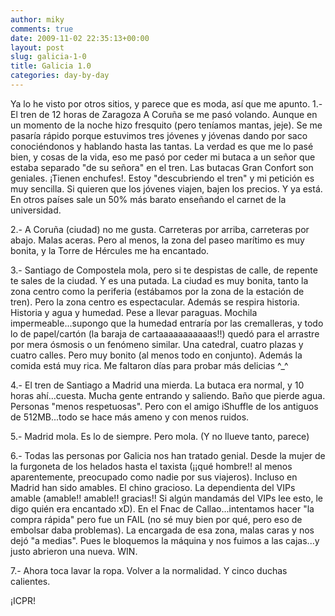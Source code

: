 ```yaml
---
author: miky
comments: true
date: 2009-11-02 22:35:13+00:00
layout: post
slug: galicia-1-0
title: Galicia 1.0
categories: day-by-day
---
```


Ya lo he visto por otros sitios, y parece que es moda, así que me apunto.
1.- El tren de 12 horas de Zaragoza A Coruña se me pasó volando. Aunque en un momento de la noche hizo fresquito (pero teníamos mantas, jeje). Se me pasaría rápido porque estuvimos tres jóvenes y jóvenas dando por saco conociéndonos y hablando hasta las tantas. La verdad es que me lo pasé bien, y cosas de la vida, eso me pasó por ceder mi butaca a un señor que estaba separado "de su señora" en el tren. Las butacas Gran Confort son geniales. ¡Tienen enchufes!. Estoy "descubriendo el tren" y mi petición es muy sencilla. Si quieren que los jóvenes viajen, bajen los precios. Y ya está. En otros países sale un 50% más barato enseñando el carnet de la universidad.

2.- A Coruña (ciudad) no me gusta. Carreteras por arriba, carreteras por abajo. Malas aceras. Pero al menos, la zona del paseo marítimo es muy bonita, y la Torre de Hércules me ha encantado.

3.- Santiago de Compostela mola, pero si te despistas de calle, de repente te sales de la ciudad. Y es una putada. La ciudad es muy bonita, tanto la zona centro como la periferia (estábamos por la zona de la estación de tren). Pero la zona centro es espectacular. Además se respira historia. Historia y agua y humedad. Pese a llevar paraguas. Mochila impermeable...supongo que la humedad entraría por las cremalleras, y todo lo de papel/cartón (la baraja de cartaaaaaaaaaaas!!) quedó para el arrastre por mera ósmosis o un fenómeno similar. Una catedral, cuatro plazas y cuatro calles. Pero muy bonito (al menos todo en conjunto). Además la comida está muy rica. Me faltaron días para probar más delicias ^_^

4.- El tren de Santiago a Madrid una mierda. La butaca era normal, y 10 horas ahí...cuesta. Mucha gente entrando y saliendo. Baño que pierde agua. Personas "menos respetuosas". Pero con el amigo iShuffle de los antiguos de 512MB...todo se hace más ameno y con menos ruidos.

5.- Madrid mola. Es lo de siempre. Pero mola. (Y no llueve tanto, parece)

6.- Todas las personas por Galicia nos han tratado genial. Desde la mujer de la furgoneta de los helados hasta el taxista (¡¡qué hombre!! al menos aparentemente, preocupado como nadie por sus viajeros). Incluso en Madrid han sido amables. El chino gracioso. La dependienta del VIPs amable (amable!! amable!! gracias!! Si algún mandamás del VIPs lee esto, le digo quién era encantado xD). En el Fnac de Callao...intentamos hacer "la compra rápida" pero fue un FAIL (no sé muy bien por qué, pero eso de embolsar daba problemas). La encargada de esa zona, malas caras y nos dejó "a medias". Pues le bloquemos la máquina y nos fuimos a las cajas...y justo abrieron una nueva. WIN.

7.- Ahora toca lavar la ropa. Volver a la normalidad. Y cinco duchas calientes.

¡ICPR!

